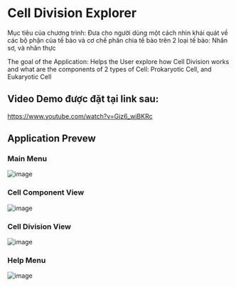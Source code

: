 # Cell Division Explorer

Mục tiêu của chương trình: Đưa cho người dùng một cách nhìn khái quát về các bộ phận của tế bào và cơ chế phân chia tế bào trên 2 loại tế bào: Nhân sơ, và nhân thực

The goal of the Application: Helps the User explore how Cell Division works and what are the components of 2 types of Cell: Prokaryotic Cell, and Eukaryotic Cell

## Video Demo được đặt tại link sau:

https://www.youtube.com/watch?v=Gjz6_wjBKRc

## Application Prevew

### Main Menu
![image](https://github.com/DuongDH03/Cell-Division-Explorer/assets/146160191/013069ba-e394-4d56-837a-3fa4ebee3d18)

### Cell Component View
![image](https://github.com/DuongDH03/Cell-Division-Explorer/assets/146160191/b6bfb065-66b7-4bad-9c5b-529d4542e6ad)

### Cell Division View 

![image](https://github.com/DuongDH03/Cell-Division-Explorer/assets/146160191/de736ba1-73b4-4d95-b0ab-81537028546f)

### Help Menu

![image](https://github.com/DuongDH03/Cell-Division-Explorer/assets/146160191/7e29357e-c556-4945-9a58-39a1f560debc)







